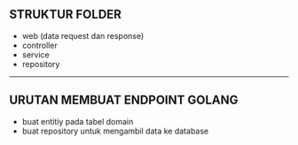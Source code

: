 ## STRUKTUR FOLDER

* web (data request dan response) 
* controller
* service
* repository

***

## URUTAN MEMBUAT ENDPOINT GOLANG
* buat entitiy pada tabel domain
* buat repository untuk mengambil data ke database